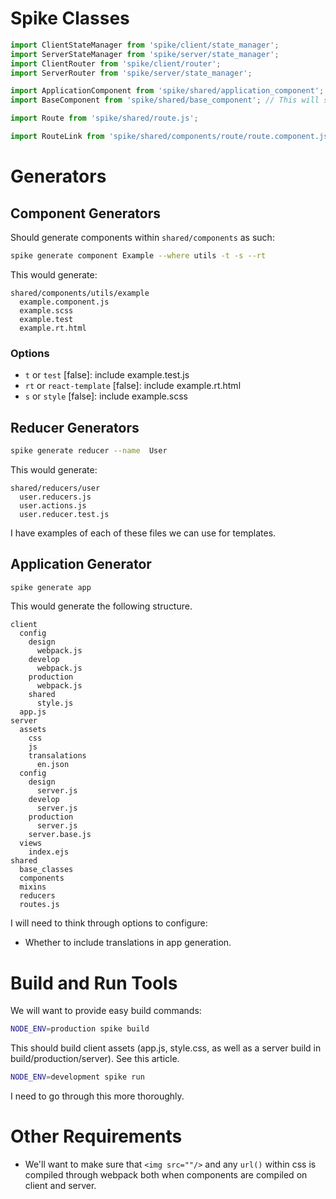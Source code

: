 # Spike Classes

```js
import ClientStateManager from 'spike/client/state_manager';
import ServerStateManager from 'spike/server/state_manager';
import ClientRouter from 'spike/client/router';
import ServerRouter from 'spike/server/state_manager';

import ApplicationComponent from 'spike/shared/application_component';
import BaseComponent from 'spike/shared/base_component'; // This will set context with i18n.

import Route from 'spike/shared/route.js';

import RouteLink from 'spike/shared/components/route/route.component.js';
```

# Generators

## Component Generators

Should generate components within `shared/components` as such:

```sh
spike generate component Example --where utils -t -s --rt
```

This would generate:

```
shared/components/utils/example
  example.component.js
  example.scss
  example.test
  example.rt.html
```

### Options
- `t` or `test` [false]: include example.test.js
- `rt` or `react-template` [false]: include example.rt.html
- `s` or `style` [false]: include example.scss

## Reducer Generators

```sh
spike generate reducer --name  User
```

This would generate:

```
shared/reducers/user
  user.reducers.js
  user.actions.js
  user.reducer.test.js
```

I have examples of each of these files we can use for templates.

## Application Generator

```sh
spike generate app
```

This would generate the following structure.

```
client
  config
    design
      webpack.js
    develop
      webpack.js
    production
      webpack.js
    shared
      style.js
  app.js
server
  assets
    css
    js
    transalations
      en.json
  config
    design
      server.js
    develop
      server.js
    production
      server.js
    server.base.js
  views
    index.ejs
shared
  base_classes
  components
  mixins
  reducers
  routes.js
```

I will need to think through options to configure:

- Whether to include translations in app generation.

# Build and Run Tools

We will want to provide easy build commands:

```sh
NODE_ENV=production spike build
```

This should build client assets (app.js, style.css, as well as a server build in build/production/server). See this article.

```sh
NODE_ENV=development spike run
```

I need to go through this more thoroughly.

# Other Requirements

- We'll want to make sure that `<img src=""/>` and any `url()` within css is compiled through webpack both when components are compiled on client and server.

